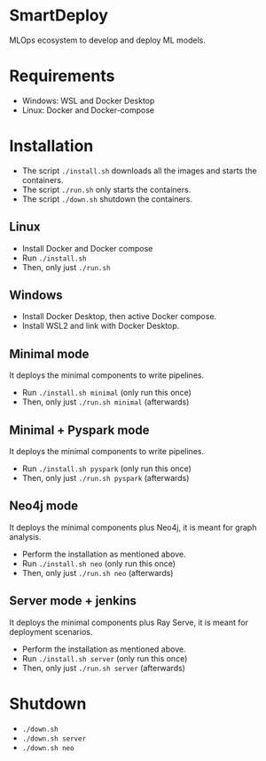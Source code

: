 # SmartDeploy
MLOps ecosystem to develop and deploy ML models.

# Requirements
- Windows: WSL and Docker Desktop
- Linux: Docker and Docker-compose

# Installation

- The script `./install.sh` downloads all the images and starts the containers.
- The script `./run.sh` only starts the containers.
- The script `./down.sh` shutdown the containers.

## Linux

- Install Docker and Docker compose
- Run `./install.sh`
- Then, only just `./run.sh`

## Windows

- Install Docker Desktop, then active Docker compose.
- Install WSL2 and link with Docker Desktop.

## Minimal mode

It deploys the minimal components to write pipelines.

- Run `./install.sh minimal` (only run this once)
- Then, only just `./run.sh minimal` (afterwards)

## Minimal + Pyspark mode

It deploys the minimal components to write pipelines.

- Run `./install.sh pyspark` (only run this once)
- Then, only just `./run.sh pyspark` (afterwards)

## Neo4j mode

It deploys the minimal components plus Neo4j, it is meant for graph analysis.

- Perform the installation as mentioned above.
- Run `./install.sh neo` (only run this once)
- Then, only just `./run.sh neo` (afterwards)

## Server mode + jenkins

It deploys the minimal components plus Ray Serve, it is meant for deployment scenarios.

- Perform the installation as mentioned above.
- Run `./install.sh server` (only run this once)
- Then, only just `./run.sh server` (afterwards)

# Shutdown 

- `./down.sh`
- `./down.sh server`
- `./down.sh neo`

